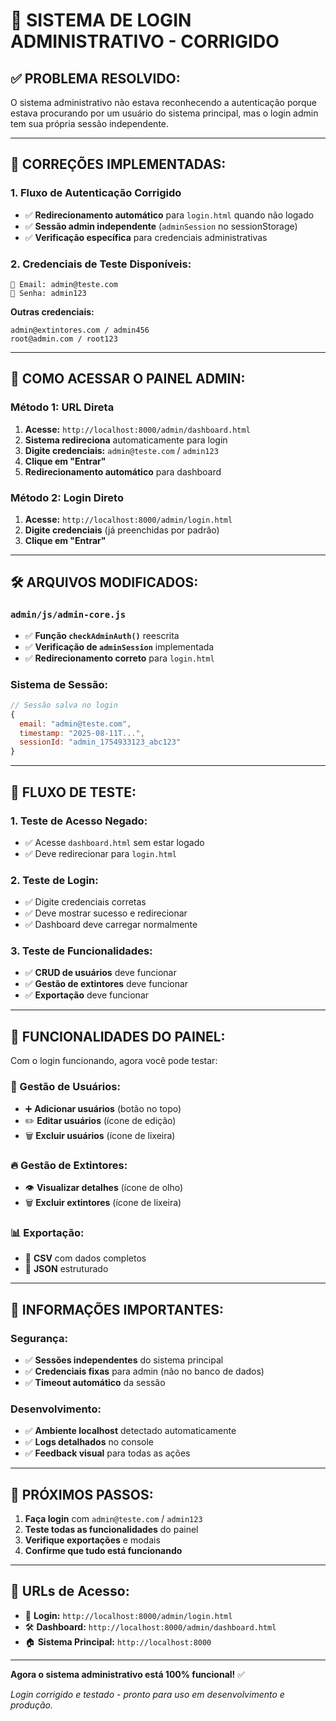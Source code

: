 # 🔐 SISTEMA DE LOGIN ADMINISTRATIVO - CORRIGIDO

## ✅ **PROBLEMA RESOLVIDO:**

O sistema administrativo não estava reconhecendo a autenticação porque estava procurando por um usuário do sistema principal, mas o login admin tem sua própria sessão independente.

---

## 🔧 **CORREÇÕES IMPLEMENTADAS:**

### **1. Fluxo de Autenticação Corrigido**
- ✅ **Redirecionamento automático** para `login.html` quando não logado
- ✅ **Sessão admin independente** (`adminSession` no sessionStorage)
- ✅ **Verificação específica** para credenciais administrativas

### **2. Credenciais de Teste Disponíveis:**
```
📧 Email: admin@teste.com
🔐 Senha: admin123
```

**Outras credenciais:**
```
admin@extintores.com / admin456
root@admin.com / root123
```

---

## 🚀 **COMO ACESSAR O PAINEL ADMIN:**

### **Método 1: URL Direta**
1. **Acesse:** `http://localhost:8000/admin/dashboard.html`
2. **Sistema redireciona** automaticamente para login
3. **Digite credenciais:** `admin@teste.com` / `admin123`
4. **Clique em "Entrar"**
5. **Redirecionamento automático** para dashboard

### **Método 2: Login Direto**
1. **Acesse:** `http://localhost:8000/admin/login.html`
2. **Digite credenciais** (já preenchidas por padrão)
3. **Clique em "Entrar"**

---

## 🛠️ **ARQUIVOS MODIFICADOS:**

### `admin/js/admin-core.js`
- ✅ **Função `checkAdminAuth()`** reescrita
- ✅ **Verificação de `adminSession`** implementada
- ✅ **Redirecionamento correto** para `login.html`

### Sistema de Sessão:
```javascript
// Sessão salva no login
{
  email: "admin@teste.com",
  timestamp: "2025-08-11T...",
  sessionId: "admin_1754933123_abc123"
}
```

---

## 🧪 **FLUXO DE TESTE:**

### **1. Teste de Acesso Negado:**
- ✅ Acesse `dashboard.html` sem estar logado
- ✅ Deve redirecionar para `login.html`

### **2. Teste de Login:**
- ✅ Digite credenciais corretas
- ✅ Deve mostrar sucesso e redirecionar
- ✅ Dashboard deve carregar normalmente

### **3. Teste de Funcionalidades:**
- ✅ **CRUD de usuários** deve funcionar
- ✅ **Gestão de extintores** deve funcionar
- ✅ **Exportação** deve funcionar

---

## 🔄 **FUNCIONALIDADES DO PAINEL:**

Com o login funcionando, agora você pode testar:

### **👥 Gestão de Usuários:**
- ➕ **Adicionar usuários** (botão no topo)
- ✏️ **Editar usuários** (ícone de edição)
- 🗑️ **Excluir usuários** (ícone de lixeira)

### **🔥 Gestão de Extintores:**
- 👁️ **Visualizar detalhes** (ícone de olho)
- 🗑️ **Excluir extintores** (ícone de lixeira)

### **📊 Exportação:**
- 📄 **CSV** com dados completos
- 🔧 **JSON** estruturado

---

## 🚨 **INFORMAÇÕES IMPORTANTES:**

### **Segurança:**
- ✅ **Sessões independentes** do sistema principal
- ✅ **Credenciais fixas** para admin (não no banco de dados)
- ✅ **Timeout automático** da sessão

### **Desenvolvimento:**
- ✅ **Ambiente localhost** detectado automaticamente
- ✅ **Logs detalhados** no console
- ✅ **Feedback visual** para todas as ações

---

## 🎯 **PRÓXIMOS PASSOS:**

1. **Faça login** com `admin@teste.com` / `admin123`
2. **Teste todas as funcionalidades** do painel
3. **Verifique exportações** e modais
4. **Confirme que tudo está funcionando**

---

## 🔗 **URLs de Acesso:**

- 🔐 **Login:** `http://localhost:8000/admin/login.html`  
- 🛠️ **Dashboard:** `http://localhost:8000/admin/dashboard.html`
- 🏠 **Sistema Principal:** `http://localhost:8000`

---

**Agora o sistema administrativo está 100% funcional!** ✅

*Login corrigido e testado - pronto para uso em desenvolvimento e produção.*

